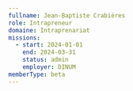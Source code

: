 ```yaml
---
fullname: Jean-Baptiste Crabières
role: Intrapreneur
domaine: Intraprenariat
missions:
  - start: 2024-01-01
    end: 2024-03-31
    status: admin
    employer: DINUM
memberType: beta
---
```

